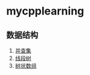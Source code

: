 # mycpplearning

## 数据结构
1. [并查集](数据结构/并查集/模板.cpp)
2. [线段树](数据结构/线段树/模板.cpp)
3. [树状数组](数据结构/树状数组/模板.cpp)

